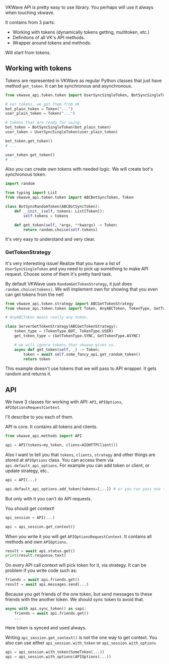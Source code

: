 VKWave API is pretty easy to use library. You perhaps will use it always when touching vkwave.

It contains from 3 parts:

* Working with tokens (dynamically tokens getting, multitoken, etc.)
* Definitons of all VK's API methods.
* Wrapper around tokens and methods.

Will start from tokens.

## Working with tokens

Tokens are represented in VKWave as regular Python classes that just have method `get_token`. It can be synchronous and asynchronous. 

```python
from vkwave_api.token.token import UserSyncSingleToken, BotSyncSingleToken, Token

# our tokens. we got them from VK
bot_plain_token = Token("...")
user_plain_token = Token("...")

# tokens that are ready for using.
bot_token = BotSyncSingleToken(bot_plain_token)
user_token = UserSyncSingleToken(user_plain_token)

bot_token.get_token()
# ...

user_token.get_token()
# ...

```

Also you can create own tokens with needed logic. We will create bot's synchronous token.

```python
import random

from typing import List
from vkwave_api.token.token import ABCBotSyncToken, Token

class BotSyncRandomToken(ABCBotSyncToken):
    def __init__(self, tokens: List[Token]):
        self.tokens = tokens

    def get_token(self, *args, **kwargs) -> Token:
        return random.choice(self.tokens)

```
It's very easy to understand and very clear.


### GetTokenStrategy

It's very interesting issue! Realize that you have a list of `UserSyncSingleToken` and you need to pick up something to make API request. Choose some of them it's pretty hard task.

By default VKWave uses `RandomGetTokenStrategy`, it just does `random.choice(tokens)`. We will implement own for showing that you even can get tokens from the net!

```python
from vkwave_api.token.strategy import ABCGetTokenStrategy
from vkwave_api.token.token import Token, AnyABCToken, TokenType, GetTokenType

# AnyABCToken means really any token.

class ServerGetTokenStrategy(ABCGetTokenStrategy):
    token_type = (TokenType.BOT, TokenType.USER)
    get_token_type = (GetTokenType.SYNC, GetTokenType.ASYNC)

    # we will ignore tokens that vkwave gives us.
    async def get_token(self, _) -> Token:
        token = await self.some_fancy_api.get_random_token()
        return token
```

This example doesn't use tokens that we will pass to API wrapper. It gets random and returns it.

## API

We have 3 classes for working with API: `API`, `APIOptions`, `APIOptionsRequestContext`.

I'll describe to you each of them.

API is core. It contains all tokens and clients. 

```python
from vkwave_api.methods import API

api = API(tokens=my_token, cliens=AIOHTTPClient())
```
Also I want to tell you that `tokens`, `clients`, `strategy` and other things are stored at `APIOptions` class. You can access them via `api.default_api_options`. For example you can add token or client, or update strategy, etc..

```python
api = API(...)

api.default_api_options.add_token(tokens=[...]) # or you can pass one token
```

But only with it you can't do API requests.

You should get context!

```python
api_session = API(...)

api = api_session.get_context()
```

When you write it you will get `APIOptionsRequestContext`. It contains all methods and own `APIOptions`.

```python
result = await api.status.get()
print(result.response.text)
```

On every API call context will pick token for it, via strategy. It can be problem if you write code such as:
```python
friends = await api.friends.get()
result = await api.messages.send(...)
```

Because you get friends of the one token, but send messages to these friends with the another token. We should sync token to avoid that.

```python
async with api.sync_token() as sapi:
    friends = await api.friends.get()
    ...
```
Here token is synced and used always.

Writing `api_session.get_context()` is not the one way to get context. You also can use either `api_session.with_token` or `api_session.with_options`

```python
api = api_session.with_token(SomeToken(...))
api = api_session.with_options(APIOptions(...))
```
